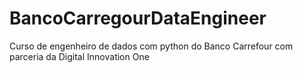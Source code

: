 # BancoCarregourDataEngineer
Curso de engenheiro de dados com python do Banco Carrefour com parceria da Digital Innovation One 
